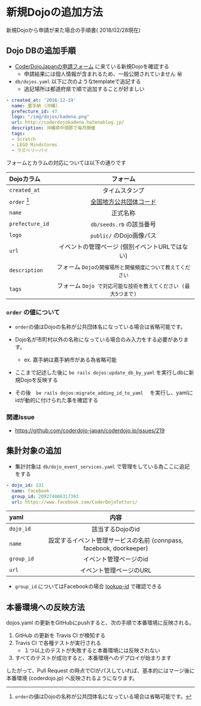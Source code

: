 # 新規Dojoの追加方法

新規Dojoから申請が来た場合の手順書( 2018/02/28現在)

## Dojo DBの追加手順

+ [CoderDojoJapanの申請フォーム](http://goo.gl/forms/UfY69hsA99) に来ている新規Dojoを確認する
    + 申請結果には個人情報が含まれるため、一般公開されていません :secret: 
+ `db/dojos.yaml` 以下に次のようなtemplateで追記する
    + 追記場所は都道府県で順で追加することが好ましい

```yaml
- created_at: '2016-12-19'
  name: 嘉手納 (沖縄)
  prefecture_id: 47
  logo: "/img/dojos/kadena.png"
  url: http://coderdojokadena.hatenablog.jp/
  description: 沖縄県中頭郡で毎月開催
  tags:
  - Scratch
  - LEGO Mindstorms
  - ラズベリーパイ
```

フォームとカラムの対応については以下の通りです

| Dojoカラム      |    フォーム    |
|:-----------------|:------------------:|
| `created_at` |  タイムスタンプ  |
|  `order` [^1] | [全国地方公共団体コード](https://docs.google.com/spreadsheets/d/1b2XZxifpP8GSASvP9sPq1BYwsCH6Y_FHSkol_nfaGxw/edit#gid=1813423171) |
|`name` | 正式名称 |
| `prefecture_id` | `db/seeds.rb` の該当番号 |
|`logo`  | `public/` のDojo画像パス |
| `url`  |  イベントの管理ページ (個別イベントURLではない) |
| `description`  |フォーム `Dojoの開催場所と開催頻度について教えてください` |
|`tags`  | フォーム `Dojo で対応可能な技術を教えてください (最大5つまで)`|


### `order` の値について

[^1]: `order`の値はDojoの名称が公共団体名になっている場合は省略可能です。
- `order`の値はDojoの名称が公共団体名になっている場合は省略可能です。
- Dojo名が市町村以外の名称になっている場合のみ入力をする必要があります。
    - ex. 嘉手納は嘉手納市がある為省略可能


- ここまで記述した後に `be rails dojos:update_db_by_yaml` を実行しdbに新規Dojoを反映する
- その後　`be rails dojos:migrate_adding_id_to_yaml` 　を実行し、yamlにidが動的に付けられた事を確認する

### 関連Issue

- https://github.com/coderdojo-japan/coderdojo.jp/issues/219

## 集計対象の追加

- 集計対象は `db/dojo_event_services.yaml` で管理をしている為ここに追記をする

```yaml
- dojo_id: 131
  name: facebook
  group_id: 209274086317393
  url: https://www.facebook.com/CoderDojoTottori/
```


| yaml      |    内容    |
|:-----------------|:------------------:|
| `dojo_id` | 該当するDojoのid |
| `name` | 設定するイベント管理サービスの名前 (connpass, facebook, doorkeeper) |
| `group_id` | イベント管理ページのid | 
| `url` | イベント管理ページのURL |

- `group_id` についてはFacebookの場合 [lookup-id](https://lookup-id.com/#) で確認できる

## 本番環境への反映方法

dojos.yaml の更新をGitHubにpushすると、次の手順で本番環境に反映される。

1. GitHub の更新を Travis CI が検知する
1. Travis CI で各種テストが実行される
   - １つ以上のテストが失敗すると本番環境には反映されない
1. すべてのテストが成功すると、本番環境へのデプロイが始まります

したがって、Pull Request の時点でCIがパスしていれば、基本的にはマージ後に本番環境 (coderdojo.jp) へ反映されるようになります。

